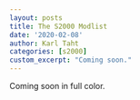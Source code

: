 ```yaml
---
layout: posts
title: The S2000 Modlist
date: '2020-02-08'
author: Karl Taht
categories: [s2000]
custom_excerpt: "Coming soon."
---
```


Coming soon in full color.

